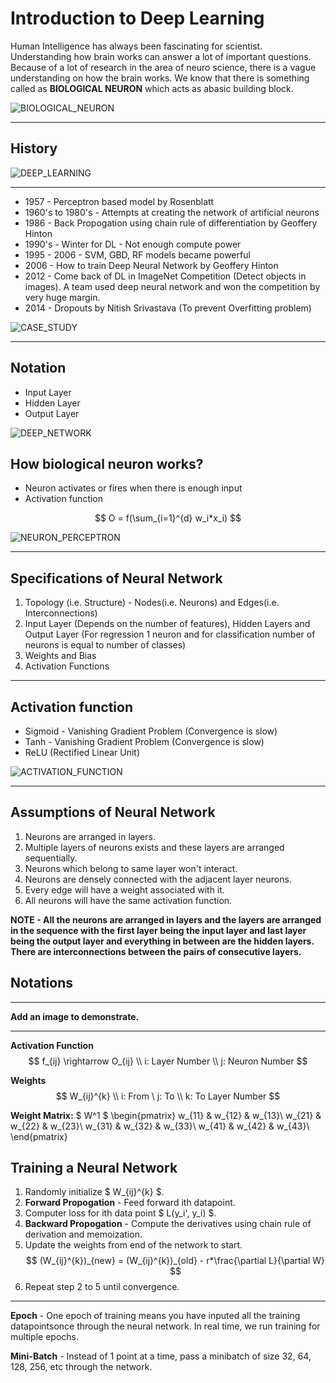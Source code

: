 # Introduction to Deep Learning

Human Intelligence has always been fascinating for scientist. Understanding how brain works can answer a lot of important questions. Because of a lot of research in the area of neuro science, there is a vague understanding on how the brain works. We know that there is something called as **BIOLOGICAL NEURON** which acts as abasic building block. 

![BIOLOGICAL_NEURON](img/5.jpg)

---

## History

![DEEP_LEARNING](img/turing_award.png)

---
- 1957 - Perceptron based model by Rosenblatt
- 1960's to 1980's - Attempts at creating the network of artificial neurons
- 1986 - Back Propogation using chain rule of differentiation by Geoffery Hinton
- 1990's - Winter for DL - Not enough compute power 
- 1995 - 2006 - SVM, GBD, RF models became powerful
- 2006 - How to train Deep Neural Network by Geoffery Hinton
- 2012 - Come back of DL in ImageNet Competition (Detect objects in images). A team used deep neural network and won the competition by very huge margin.
- 2014 - Dropouts by Nitish Srivastava (To prevent Overfitting problem)

![CASE_STUDY](img/7.png)

---

## Notation
- Input Layer
- Hidden Layer
- Output Layer

![DEEP_NETWORK](img/8.png)

## How biological neuron works?
- Neuron activates or fires when there is enough input
- Activation function

$$ O = f(\sum_{i=1}^{d} w_i*x_i) $$


![NEURON_PERCEPTRON](img/6.png)

---

## Specifications of Neural Network

1. Topology (i.e. Structure) - Nodes(i.e. Neurons) and Edges(i.e. Interconnections)
2. Input Layer (Depends on the number of features), Hidden Layers and Output Layer (For regression 1 neuron and for classification number of neurons is equal to number of classes)
3. Weights and Bias
4. Activation Functions

---

## Activation function
- Sigmoid - Vanishing Gradient Problem (Convergence is slow)
- Tanh - Vanishing Gradient Problem (Convergence is slow)
- ReLU (Rectified Linear Unit)


![ACTIVATION_FUNCTION](img/9.jpg)

---

## Assumptions of Neural Network

1. Neurons are arranged in layers.
2. Multiple layers of neurons exists and these layers are arranged sequentially.
3. Neurons which belong to same layer won't interact.
4. Neurons are densely connected with the adjacent layer neurons.
5. Every edge will have a weight associated with it.
6. All neurons will have the same activation function.

**NOTE - All the neurons are arranged in layers and the layers are arranged in the sequence with the first layer being the input layer and last layer being the output layer and everything in between are the hidden layers. There are interconnections between the pairs of consecutive layers.**

## Notations

---

**Add an image to demonstrate.**

---

**Activation Function**
$$ 
f_{ij} \rightarrow O_{ij} \\
i: Layer Number \\
j: Neuron Number
$$

**Weights**
$$
W_{ij}^{k} \\
i: From \ j: To \\
k: To Layer Number
$$

**Weight Matrix:**
$ W^1 $
\begin{pmatrix}
w_{11} & w_{12} & w_{13}\\
w_{21} & w_{22} & w_{23}\\
w_{31} & w_{32} & w_{33}\\
w_{41} & w_{42} & w_{43}\\
\end{pmatrix}

## Training a Neural Network

1. Randomly initialize $ W_{ij}^{k} $.
2. **Forward Propogation** - Feed forward ith datapoint.
3. Computer loss for ith data point $ L(y_i', y_i) $. 
4. **Backward Propogation** - Compute the derivatives using chain rule of derivation and memoization. 
5. Update the weights from end of the network to start.
$$
(W_{ij}^{k})_{new} = (W_{ij}^{k})_{old} - r*\frac{\partial L}{\partial W}
$$
6. Repeat step 2 to 5 until convergence.

---

**Epoch** - One epoch of training means you have inputed all the training datapointsonce through the neural network. In real time, we run training for multiple epochs.

**Mini-Batch** - Instead of 1 point at a time, pass a minibatch of size 32, 64, 128, 256, etc through the network.
